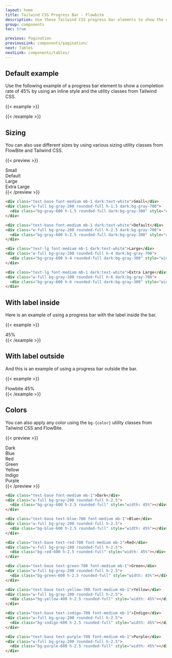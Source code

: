 ```yaml
---
layout: home
title: Tailwind CSS Progress Bar - Flowbite
description: Use these Tailwind CSS progress bar elements to show the completion rate of something
group: components
toc: true

previous: Pagination
previousLink: components/pagination/
next: Tables
nextLink: components/tables/
---
```


## Default example

Use the following example of a progress bar element to show a completion rate of 45% by using an inline style and the utility classes from Tailwind CSS.

{{< example >}}
<div class="w-full bg-gray-200 rounded-full h-2.5 dark:bg-gray-700">
  <div class="bg-blue-600 h-2.5 rounded-full" style="width: 45%"></div>
</div>
{{< /example >}}

## Sizing

You can also use different sizes by using various sizing utility classes from FlowBite and Tailwind CSS.

{{< preview >}}
<div class="text-base font-medium mb-1 dark:text-white">Small</div>
<div class="w-full bg-gray-200 rounded-full h-1.5 mb-4 dark:bg-gray-700">
  <div class="bg-gray-600 h-1.5 rounded-full dark:bg-gray-300" style="width: 45%"></div>
</div>
<div class="text-base font-medium mb-1 dark:text-white">Default</div>
<div class="w-full bg-gray-200 rounded-full h-2.5 mb-4 dark:bg-gray-700 dark:bg-gray-700">
  <div class="bg-gray-600 h-2.5 rounded-full dark:bg-gray-300" style="width: 45%"></div>
</div>
<div class="text-lg font-medium mb-1 dark:text-white">Large</div>
<div class="w-full bg-gray-200 rounded-full h-4 mb-4 dark:bg-gray-700">
  <div class="bg-gray-600 h-4 rounded-full dark:bg-gray-300" style="width: 45%"></div>
</div>
<div class="text-lg font-medium mb-1 dark:text-white">Extra Large</div>
<div class="w-full bg-gray-200 rounded-full h-6 dark:bg-gray-700">
  <div class="bg-gray-600 h-6 rounded-full dark:bg-gray-300" style="width: 45%"></div>
</div>
{{< /preview >}}

```html
<div class="text-base font-medium mb-1 dark:text-white">Small</div>
<div class="w-full bg-gray-200 rounded-full h-1.5 dark:bg-gray-700">
  <div class="bg-gray-600 h-1.5 rounded-full dark:bg-gray-300" style="width: 45%"></div>
</div>

<div class="text-base font-medium mb-1 dark:text-white">Default</div>
<div class="w-full bg-gray-200 rounded-full h-2.5 dark:bg-gray-700">
  <div class="bg-gray-600 h-2.5 rounded-full dark:bg-gray-300" style="width: 45%"></div>
</div>

<div class="text-lg font-medium mb-1 dark:text-white">Large</div>
<div class="w-full bg-gray-200 rounded-full h-4 dark:bg-gray-700">
  <div class="bg-gray-600 h-4 rounded-full dark:bg-gray-300" style="width: 45%"></div>
</div>

<div class="text-lg font-medium mb-1 dark:text-white">Extra Large</div>
<div class="w-full bg-gray-200 rounded-full h-6 dark:bg-gray-700">
  <div class="bg-gray-600 h-6 rounded-full dark:bg-gray-300" style="width: 45%"></div>
</div>
```

## With label inside

Here is an example of using a progress bar with the label inside the bar.

{{< example >}}
  <div class="w-full bg-gray-200 rounded-full dark:bg-gray-700">
    <div class="bg-blue-600 text-xs font-medium text-blue-100 text-center p-0.5 leading-none rounded-full" style="width: 45%"> 45%</div>
  </div>
{{< /example >}}

## With label outside

And this is an example of using a progress bar outside the bar.

{{< example >}}
<div class="mb-1 flex justify-between">
  <span class="text-base text-blue-700 font-medium dark:text-white">Flowbite</span>
  <span class="text-sm font-medium text-blue-700 dark:text-white">45%</span>
</div>
<div class="w-full bg-gray-200 rounded-full h-2.5 dark:bg-gray-700">
  <div class="bg-blue-600 h-2.5 rounded-full" style="width: 45%"></div>
</div>
{{< /example >}}

## Colors

You can also apply any color using the `bg-{color}` utility classes from Tailwind CSS and FlowBite.

{{< preview >}}
<div class="text-base font-medium mb-1 dark:text-white">Dark</div>
<div class="w-full bg-gray-200 rounded-full h-2.5 mb-4 dark:bg-gray-700">
  <div class="bg-gray-600 h-2.5 rounded-full dark:bg-gray-300" style="width: 45%"></div>
</div>
<div class="text-base text-blue-700 font-medium mb-1 dark:text-blue-500">Blue</div>
<div class="w-full bg-gray-200 rounded-full h-2.5 mb-4 dark:bg-gray-700">
  <div class="bg-blue-600 h-2.5 rounded-full" style="width: 45%"></div>
</div>
<div class="text-base text-red-700 font-medium mb-1 dark:text-red-500">Red</div>
<div class="w-full bg-gray-200 rounded-full h-2.5 mb-4 dark:bg-gray-700">
  <div class="bg-red-600 h-2.5 rounded-full dark:bg-red-500" style="width: 45%"></div>
</div>
<div class="text-base text-green-700 font-medium mb-1 dark:text-green-500">Green</div>
<div class="w-full bg-gray-200 rounded-full h-2.5 mb-4 dark:bg-gray-700">
  <div class="bg-green-600 h-2.5 rounded-full dark:bg-green-500" style="width: 45%"></div>
</div>
<div class="text-base text-yellow-700 font-medium mb-1 dark:text-yellow-500">Yellow</div>
<div class="w-full bg-gray-200 rounded-full h-2.5 mb-4 dark:bg-gray-700">
  <div class="bg-yellow-400 h-2.5 rounded-full" style="width: 45%"></div>
</div>
<div class="text-base text-indigo-700 font-medium mb-1 dark:text-indigo-500">Indigo</div>
<div class="w-full bg-gray-200 rounded-full h-2.5 mb-4 dark:bg-gray-700">
  <div class="bg-indigo-600 h-2.5 rounded-full dark:bg-indigo-500" style="width: 45%"></div>
</div>
<div class="text-base text-purple-700 font-medium mb-1 dark:text-purple-500">Purple</div>
<div class="w-full bg-gray-200 rounded-full h-2.5 dark:bg-gray-700">
  <div class="bg-purple-600 h-2.5 rounded-full dark:bg-purple-500" style="width: 45%"></div>
</div>
{{< /preview >}}

```html
<div class="text-base font-medium mb-1">Dark</div>
<div class="w-full bg-gray-200 rounded-full h-2.5">
  <div class="bg-gray-600 h-2.5 rounded-full" style="width: 45%"></div>
</div>

<div class="text-base text-blue-700 font-medium mb-1">Blue</div>
<div class="w-full bg-gray-200 rounded-full h-2.5">
  <div class="bg-blue-600 h-2.5 rounded-full" style="width: 45%"></div>
</div>

<div class="text-base text-red-700 font-medium mb-1">Red</div>
<div class="w-full bg-gray-200 rounded-full h-2.5">
  <div class="bg-red-600 h-2.5 rounded-full" style="width: 45%"></div>
</div>

<div class="text-base text-green-700 font-medium mb-1">Green</div>
<div class="w-full bg-gray-200 rounded-full h-2.5">
  <div class="bg-green-600 h-2.5 rounded-full" style="width: 45%"></div>
</div>

<div class="text-base text-yellow-700 font-medium mb-1">Yellow</div>
<div class="w-full bg-gray-200 rounded-full h-2.5">
  <div class="bg-yellow-400 h-2.5 rounded-full" style="width: 45%"></div>
</div>

<div class="text-base text-indigo-700 font-medium mb-1">Indigo</div>
<div class="w-full bg-gray-200 rounded-full h-2.5">
  <div class="bg-indigo-600 h-2.5 rounded-full" style="width: 45%"></div>
</div>

<div class="text-base text-purple-700 font-medium mb-1">Purple</div>
<div class="w-full bg-gray-200 rounded-full h-2.5">
  <div class="bg-purple-600 h-2.5 rounded-full" style="width: 45%"></div>
</div>
```
